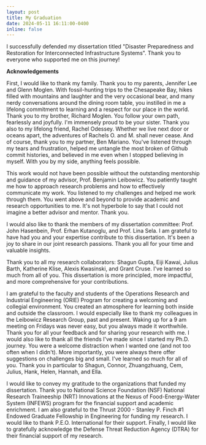```yaml
---
layout: post
title: My Graduation
date: 2024-05-11 16:11:00-0400
inline: false
---
```


I successfully defended my dissertation titled "Disaster Preparedness and Restoration for Interconnected Infrastructure Systems". Thank you to everyone who supported me on this journey!


**Acknowledgements**

First, I would like to thank my family. Thank you to my parents, Jennifer Lee and Glenn Moglen. With fossil-hunting trips to the Chesapeake Bay, hikes filled with mountains and laughter and the very occasional bear, and many nerdy conversations around the dining room table, you instilled in me a lifelong commitment to learning and a respect for our place in the world. Thank you to my brother, Richard Moglen. You follow your own path, fearlessly and joyfully. I'm immensely proud to be your sister. Thank you also to my lifelong friend, Rachel Odessey. Whether we live next door or oceans apart, the adventures of Rachels O. and M. shall never cease. And of course, thank you to my partner, Ben Mariano. You've listened through my tears and frustration, helped me untangle the most broken of Github commit histories, and believed in me even when I stopped believing in myself. With you by my side, anything feels possible. 

This work would not have been possible without the outstanding mentorship and guidance of my advisor, Prof. Benjamin Leibowicz. You patiently taught me how to approach research problems and how to effectively communicate my work. You listened to my challenges and helped me work through them. You went above and beyond to provide academic and research opportunities to me. It's not hyperbole to say that I could not imagine a better advisor and mentor. Thank you.

I would also like to thank the members of my dissertation committee: Prof. John Hasenbein, Prof. Erhan Kutanoglu, and Prof. Lina Sela. I am grateful to have had you and your expertise contribute to this dissertation. It's been a joy to share in our joint research passions. Thank you all for your time and valuable insights. 

Thank you to all my research collaborators: Shagun Gupta, Eiji Kawai, Julius Barth, Katherine Klise, Alexis Kwasinski, and Grant Cruse. I've learned so much from all of you. This dissertation is more principled, more impactful, and more comprehensive for your contributions.

I am grateful to the faculty and students of the Operations Research and Industrial Engineering (ORIE) Program for creating a welcoming and collegial environment. You created an atmosphere for learning both inside and outside the classroom. I would especially like to thank my colleagues in the Leibowicz Research Group, past and present. Waking up for a 9 am meeting on Fridays was never easy, but you always made it worthwhile. Thank you for all your feedback and for sharing your research with me. I would also like to thank all the friends I've made since I started my Ph.D. journey. You were a welcome distraction when I wanted one (and not too often when I didn't). More importantly, you were always there offer suggestions on challenges big and small. I've learned so much for all of you. Thank you in particular to Shagun, Connor, Zhuangzhuang, Cem, Julius, Hank, Helen, Hannah, and Ella.

I would like to convey my gratitude to the organizations that funded my dissertation. Thank you to National Science Foundation (NSF) National Research Traineeship (NRT) Innovations at the Nexus of Food-Energy-Water System (INFEWS) program for the financial support and academic enrichment. I am also grateful to the Thrust 2000 - Stanley P. Finch #1 Endowed Graduate Fellowship in Engineering for funding my research. I would like to thank P.E.O. International for their support. Finally, I would like to gratefully acknowledge the Defense Threat Reduction Agency (DTRA) for their financial support of my research.
